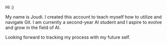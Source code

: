 Hi :) 

My name is Joudi. I created this account to teach myself how to utilize and navigate Git.
I am currently a second-year AI student and I aspire to evolve and grow in the field of AI. 

Looking forward to tracking my process with my future self. 
